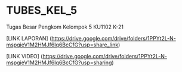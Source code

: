 # TUBES_KEL_5
Tugas Besar Pengkom Kelompok 5 KU1102 K-21

[LINK LAPORAN] (https://drive.google.com/drive/folders/1PPYt2L-N-mspgieV1M2HMJf6Iq6BcCfG?usp=share_link)

[LINK VIDEO] (https://drive.google.com/drive/folders/1PPYt2L-N-mspgieV1M2HMJf6Iq6BcCfG?usp=sharing)
